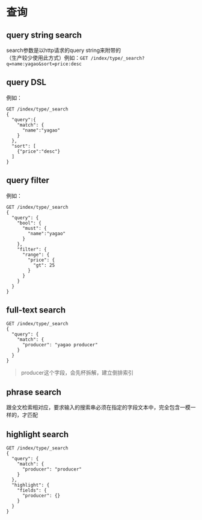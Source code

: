 # 查询

query string search
---------------------
search参数是以http请求的query string来附带的<br>
（生产较少使用此方式）例如：`GET /index/type/_search?q=name:yagao&sort=price:desc`

query DSL
---------
例如：
```
GET /index/type/_search
{
  "query":{
    "match": {
      "name":"yagao"
    }
  },
  "sort": [
    {"price":"desc"}
  ]
}
```

query filter
-------------
例如：
```
GET /index/type/_search
{
  "query": {
    "bool": {
      "must": {
        "name":"yagao"
      }
    },
    "filter": {
      "range": {
        "price": {
          "gt": 25
        }
      }
    }
  }
}
```

full-text search
---------------
```
GET /index/type/_search
{
  "query": {
    "match": {
      "producer": "yagao producer"
    }
  }
}
```
> producer这个字段，会先杯拆解，建立倒排索引

phrase search
------------
跟全文检索相对应，要求输入的搜索串必须在指定的字段文本中，完全包含一模一样的，才匹配

highlight search
--------------
```
GET /index/type/_search
{
  "query": {
    "match": {
      "producer": "producer"
    }
  },
  "highlight": {
    "fields": {
      "producer": {}
    }
  }
}
